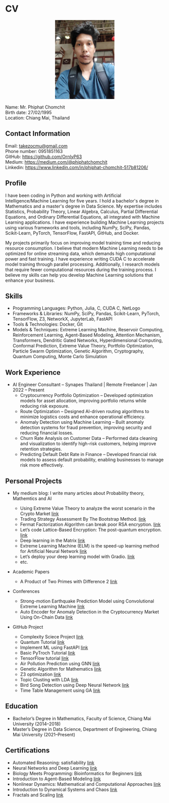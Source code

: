 # CV
<div align="center">
<img src="profile.jpg" height="250" >
</div>

Name: Mr. Phiphat Chomchit  
Birth date: 27/02/1995  
Location: Chiang Mai, Thailand 
## Contact Information

Email: takezocmu@gmail.com  
Phone number: 0951851163  
GitHub: https://github.com/OrnlyP63  
Medium: https://medium.com/@phiphatchomchit   
Linkedin: https://www.linkedin.com/in/phiphat-chomchit-517b81206/
## Profile 
I have been coding in Python and working with Artificial Intelligence/Machine Learning for five years. I hold a bachelor's degree in Mathematics and a master's degree in Data Science. My expertise includes Statistics, Probability Theory, Linear Algebra, Calculus, Partial Differential Equations, and Ordinary Differential Equations, all integrated with Machine Learning applications. I have experience building Machine Learning projects using various frameworks and tools, including NumPy, SciPy, Pandas, Scikit-Learn, PyTorch, TensorFlow, FastAPI, GitHub, and Docker.

My projects primarily focus on improving model training time and reducing resource consumption. I believe that modern Machine Learning needs to be optimized for online streaming data, which demands high computational power and fast training. I have experience writing CUDA C to accelerate model training through parallel processing. Additionally, I research models that require fewer computational resources during the training process. I believe my skills can help you develop Machine Learning solutions that enhance your business.

## Skills
- Programming Languages: Python, Julia, C, CUDA C, NetLogo
- Frameworks & Libraries: NumPy, SciPy, Pandas, Scikit-Learn, PyTorch, TensorFlow, Z3, NetworkX, JupyterLab, FastAPI
- Tools & Technologies: Docker, Git
- Models & Techniques: Extreme Learning Machine, Reservoir Computing, Reinforcement Learning, Agent-Based Modeling, Attention Mechanism, Transformers, Dendritic Gated Networks, Hyperdimensional Computing, Conformal Prediction, Extreme Value Theory, Portfolio Optimization, Particle Swarm Optimization, Genetic Algorithm, Cryptography, Quantum Computing, Monte Carlo Simulation

## Work Experience
- AI Engineer Consultant – Synapes Thailand | Remote Freelancer | Jan 2022 – Present
  - Cryptocurrency Portfolio Optimization – Developed optimization models for asset allocation, improving portfolio returns while reducing risk exposure.
  - Route Optimization – Designed AI-driven routing algorithms to minimize logistics costs and enhance operational efficiency.
  - Anomaly Detection using Machine Learning – Built anomaly detection systems for fraud prevention, improving security and reducing financial losses.
  - Churn Rate Analysis on Customer Data – Performed data cleaning and visualization to identify high-risk customers, helping improve retention strategies.
  - Predicting Default Debt Rate in Finance – Developed financial risk models to assess default probability, enabling businesses to manage risk more effectively.

## Personal Projects

- My medium blog: I write many articles about Probability theory, Mathemtics and AI
  - Using Extreme Value Theory to analyze the worst scenario in the Crypto Market [link](https://medium.com/@phiphatchomchit/using-extreme-value-theory-to-analyze-the-worst-scenario-in-the-crypto-market-9e9e965b81e0)
  - Trading Strategy Assessment By The Bootstrap Method. [link](https://medium.com/@phiphatchomchit/assessment-trading-strategy-by-the-bootstrap-method-faed8e674208)
  - Fermat Factorization Algorithm can break poor RSA encryption. [link](https://medium.com/@phiphatchomchit/fermat-factorization-algorithm-can-break-poor-rsa-encryption-3c657848cc87)
  - Let’s code Lattice-Based Encryption: The post-quantum encryption. [link](https://medium.com/@phiphatchomchit/lets-code-lattice-based-encryption-the-post-quantum-encryption-6ce613a9e05a)
  - Deep learning in the Matrix [link](https://medium.com/@phiphatchomchit/deep-learning-in-the-matrix-279af3f2a70)
  - Extreme Learning Machine (ELM) is the speed-up learning method for Artificial Neural Network [link](https://medium.com/@phiphatchomchit/extreme-learning-machine-elm-is-the-speed-up-learning-method-for-artificial-neural-network-98ab00dcf617)
  - Let’s deploy your deep learning model with Gradio. [link](https://medium.com/@phiphatchomchit/lets-deploy-your-deep-learning-model-with-gradio-c7e5ceb4122f)
  - etc.
  
- Academic Papers
  - A Product of Two Primes with Difference 2 [link](https://www.tandfonline.com/doi/full/10.1080/00029890.2022.2004850)
- Conferences
  - Strong-motion Earthquake Prediction Model using Convolutional Extreme Learning Machine [link](https://ieeexplore.ieee.org/abstract/document/9894973/)
  - Auto Encoder for Anomaly Detection in the Cryptocurrency Market Using On-Chain Data [link](https://github.com/OrnlyP63/attention-auto-encoder)
- GitHub Project
  - Complexity Sciece Project [link](https://github.com/OrnlyP63/complex-model)
  - Quantum Tutorial [link](https://github.com/OrnlyP63/Quantum_Tutorial)
  - Implement ML using FastAPI [link](https://github.com/OrnlyP63/ml-fastapi)
  - Basic PyTroch Tutorial [link](https://github.com/OrnlyP63/torch)
  - TensorFlow tutorial [link](https://github.com/OrnlyP63/tensorflow-tutorial)
  - Air Pollution Prediction using GNN [link](https://github.com/OrnlyP63/GNN-for-predicting-Airpollution)
  - Genetic Algorithm for Mathematics [link](https://github.com/OrnlyP63/Genetic-programing)
  - Z3 optimization [link](https://github.com/OrnlyP63/Z3)
  - Topic Clusting with LDA [link](https://github.com/OrnlyP63/lda_news_topic_iching)
  - Bird Song Detection using Deep Neural Network [link](https://github.com/OrnlyP63/BirdSongDetection)
  - Time Table Management using GA [link](https://github.com/OrnlyP63/Time-table-manage/tree/master/table)
  
## Education
- Bachelor’s Degree in Mathematics, Faculty of Science, Chiang Mai University (2014–2018)
- Master’s Degree in Data Science, Department of Engineering, Chiang Mai University (2021–Present)

## Certifications
- Automated Reasoning: satisfiability [link](https://coursera.org/share/0a2a6dc3c8365fa0d29b9e85b532c90a)
- Neural Networks and Deep Learning [link](https://coursera.org/share/7ea0edec6eccd6c1ab0447b90b9ec1c2)
- Biology Meets Programming: Bioinformatics for Beginners [link](https://coursera.org/share/733bc7c90f91a5e06b7061d135265c03)
- Introduction to Agent-Based Modeling [link](https://www.complexityexplorer.org/courses/183-introduction-to-agent-based-modeling/certificates/4226023426)
- Nonlinear Dynamics: Mathematical and Computational Approaches [link](https://www.complexityexplorer.org/courses/184-nonlinear-dynamics-mathematical-and-computational-approaches-2024/certificates/4102291458)
- Introduction to Dynamical Systems and Chaos [link](https://www.complexityexplorer.org/courses/186-introduction-to-dynamical-systems-and-chaos/certificates/4102422530)
- Fractals and Scaling [link](https://www.complexityexplorer.org/courses/187-fractals-and-scaling/certificates/4070047746)